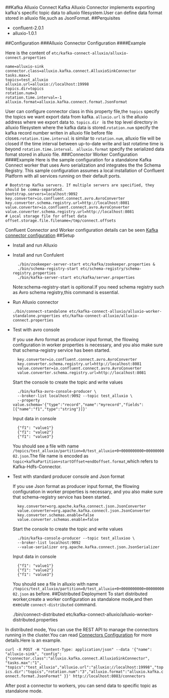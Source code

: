 ##Kafka Alluxio Connect
Kafka Alluxio Connector implements exporting kafka's specific topic data to alluxio filesystem.User can define data format stored in alluxio file,such as JsonFormat.
##Perquisites

- confluent-2.0.1
- alluxio-1.0.1

##Configuration
###Alluxio Connector Configuration 
####Example

Here is the content of `etc/kafka-connect-alluxio/alluxio-connect.properties`
    

	name=alluxio-sink
	connector.class=alluxio.kafka.connect.AlluxioSinkConnector
    tasks.max=1
    topics=test_alluxio
    alluxio.url=alluxio://localhost:19998
    topics.dir=topics
    rotation.num=3
    rotation.time.interval=-1
    alluxio.format=alluxio.kafka.connect.format.JsonFormat


User can configure connector class in this property file,the `topics` specify the topics we want export data from kafka. `alluxio.url` is the alluxio address where we export data to. `topics.dir ` is the top level directory in alluxio filesystem where the kafka data is stored.`rotation.num` specify the kafka record number writen in alluxio file before file closes.`rotation.time.interval` is similar to `rotation.num`, alluxio file will be closed if the time interval between up-to-date write and last rotatime time is beyond `rotation.time.interval`. ` alluxio.format` specify the serialized data fomat stored in alluxio file.
###Connector Worker Configuration
####Example
Here is the sample configuration for a standalone Kafka Connect worker that uses Avro serialization and integrates the the Schema Registry. This sample configuration assumes a local installation of Confluent Platform with all services running on their default ports.
	
	# Bootstrap Kafka servers. If multiple servers are specified, they should be comma-separated.	
	bootstrap.servers=localhost:9092
	key.converter=io.confluent.connect.avro.AvroConverter
	key.converter.schema.registry.url=http://localhost:8081
	value.converter=io.confluent.connect.avro.AvroConverter
	value.converter.schema.registry.url=http://localhost:8081
	# Local storage file for offset data
	offset.storage.file.filename=/tmp/connect.offsets

Confluent Connector and Worker configuration details can be seen [Kafka connector configuration](http://docs.confluent.io/2.0.1/connect/userguide.html#configuring-connectors)
##Setup
- Install and run Alluxio
- Install and run Confulent

    	./bin/zookeeper-server-start etc/kafka/zookeeper.properties &
    	./bin/schema-registry-start etc/schema-registry/schema-registry.properties
    	./bin/kafka-server-start etc/kafka/server.properties
  
	Note:schema-registry-start is opitional.If you need schema registry such as Avro schema registry,this command is essential.

- Run Alluxio connector
  
	`./bin/connect-standalone etc/kafka-connect-alluxio/alluxio-worker-standalone.properties etc/kafka-connect-alluxio/alluxio-connect.properties `
	
- Test with avro console
	
	If you use Avro format as producer input format, the fllowing configuration in worker properties is necessary, and you also make sure that schema-registry service has been started. 
	
	    key.converter=io.confluent.connect.avro.AvroConverter
    	key.converter.schema.registry.url=http://localhost:8081
    	value.converter=io.confluent.connect.avro.AvroConverter
    	value.converter.schema.registry.url=http://localhost:8081

	Start the console to create the topic and write values

    	./bin/kafka-avro-console-producer \
        --broker-list localhost:9092 --topic test_alluxio \
        --property value.schema='{"type":"record","name":"myrecord","fields":[{"name":"f1","type":"string"}]}'

	Input data in console
	
    	{"f1": "value1"}
    	{"f1": "value2"}
    	{"f1": "value3"}

	You should see a file with name `/topics/test_alluxio/partition=0/test_alluxio+0+0000000000+0000000002.json`.The file name is encoded as `topic+kafkaPartition+startOffset+endOoffset.format`,which refers to Kafka-Hdfs-Connector.

- Test with standard producer console and Json format   

	If you use Json format as producer input format, the fllowing configuration in worker properties is necessary, and you also make sure that schema-registry service has been started. 
	
	    key.converter=org.apache.kafka.connect.json.JsonConverter
		value.converter=org.apache.kafka.connect.json.JsonConverter
		key.converter.schemas.enable=false
		value.converter.schemas.enable=false

	Start the console to create the topic and write values

    	./bin/kafka-console-producer --topic test_alluxioo \
		--broker-list localhost:9092 
		--value-serializer org.apache.kafka.connect.json.JsonSerializer

	Input data in console
	
    	{"f1": "value1"}
    	{"f1": "value2"}
    	{"f1": "value3"}

	You should see a file in alluxio with name `/topics/test_alluxio/partition=0/test_alluxio+0+0000000000+0000000002.json` as before.
##Distributed Deployment
To start distributed worker,create a worker configuration as standalone mode,and then execute ` connect-distributed ` command.

    ./bin/connect-distributed etc/kafka-connect-alluxio/alluxio-worker-distributed.properties

In distributed mode, You can use the REST API to manage the connectors running in the cluster.You can read [Connectors Configuration](http://http://docs.confluent.io/2.0.1/connect/userguide.html#getting-started "") for more details.Here is an example.


  `curl -X POST -H "Content-Type: application/json" --data '{"name": "alluxio-sink", "config": {"connector.class":"alluxio.kafka.connect.AlluxioSinkConnector", "tasks.max":"1", "topics":"test_alluxio","alluxio.url":"alluxio://localhost:19998","topics.dir":"topics","rotation.num":"3","alluxio.format":"alluxio.kafka.connect.format.JsonFormat" }}' http://localhost:8083/connectors`

 
After post a connector to workers, you can send data to specific topic as standalone mode.